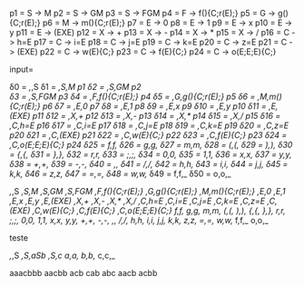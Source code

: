 p1 = S -> M
p2 = S -> GM
p3 = S -> FGM
p4 = F -> f(){C;r(E);}
p5 = G -> g(){C;r(E);}
p6 = M -> m(){C;r(E);}
p7 = E -> 0
p8 = E -> 1
p9 = E -> x
p10 = E -> y
p11 = E -> (EXE)
p12 = X -> +
p13 = X -> -
p14 = X -> *
p15 = X -> /
p16 = C -> h=E
p17 = C -> i=E
p18 = C -> j=E
p19 = C -> k=E
p20 = C -> z=E
p21 = C -> (EXE)
p22 = C -> w(E){C;}
p23 = C -> f(E){C;}
p24 = C -> o(E;E;E){C;}

input=

δ0 = _,_,S
δ1 = _,S,M              p1
δ2 = _,S,GM             p2  
δ3 = _,S,FGM            p3
δ4 = _,F,f(){C;r(E);}   p4
δ5 = _,G,g(){C;r(E);}   p5
δ6 = _,M,m(){C;r(E);}   p6
δ7 = _,E,0              p7
δ8 = _,E,1              p8
δ9 = _,E,x              p9
δ10 = _,E,y             p10
δ11 = _,E,(EXE)         p11
δ12 = _,X,+             p12
δ13 = _,X,-             p13
δ14 = _,X,*             p14
δ15 = _,X,/             p15
δ16 = _,C,h=E           p16
δ17 = _,C,i=E           p17
δ18 = _,C,j=E           p18
δ19 = _,C,k=E           p19
δ20 = _,C,z=E           p20
δ21 = _,C,(EXE)         p21
δ22 = _,C,w(E){C;}      p22
δ23 = _,C,f(E){C;}      p23
δ24 = _,C,o(E;E;E){C;}  p24
δ25 = f,f,_
δ26 = g,g,_
δ27 = m,m,_
δ28 = (,(,_
δ29 = ),),_
δ30 = {,{,_
δ31 = },},_
δ32 = r,r,_
δ33 = ;,;,_
δ34 = 0,0,_
δ35 = 1,1,_
δ36 = x,x,_
δ37 = y,y,_
δ38 = +,+,_
δ39 = -,-,_
δ40 = *,*,_
δ41 = /,/,_
δ42 = h,h,_
δ43 = i,i,_
δ44 = j,j,_
δ45 = k,k,_
δ46 = z,z,_
δ47 = =,=,_
δ48 = w,w,_
δ49 = f,f,_
δ50 = o,o,_



_,_,S
_,S,M
_,S,GM
_,S,FGM
_,F,f(){C;r(E);}
_,G,g(){C;r(E);}
_,M,m(){C;r(E);}
_,E,0
_,E,1
_,E,x
_,E,y
_,E,(EXE)
_,X,+
_,X,-
_,X,*
_,X,/
_,C,h=E
_,C,i=E
_,C,j=E
_,C,k=E
_,C,z=E
_,C,(EXE)
_,C,w(E){C;}
_,C,f(E){C;}
_,C,o(E;E;E){C;}
f,f,_
g,g,_
m,m,_
(,(,_
),),_
{,{,_
},},_
r,r,_
;,;,_
0,0,_
1,1,_
x,x,_
y,y,_
+,+,_
-,-,_
*,*,_
/,/,_
h,h,_
i,i,_
j,j,_
k,k,_
z,z,_
=,=,_
w,w,_
f,f,_
o,o,_

teste

_,_,S
_,S,aSb
_,S,c
a,a,_
b,b,_
c,c,_

aaacbbb
aacbb
acb
cab
abc
aacb
acbb
